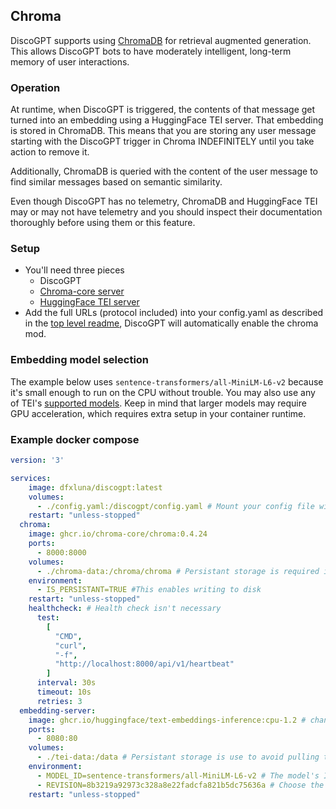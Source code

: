 ## Chroma
DiscoGPT supports using [ChromaDB](https://www.trychroma.com/) for retrieval augmented generation. This allows DiscoGPT bots to have moderately intelligent, long-term memory of user interactions.

### Operation
At runtime, when DiscoGPT is triggered, the contents of that message get turned into an embedding using a HuggingFace TEI server. That embedding is stored in ChromaDB. This means that you are storing any user message starting with the DiscoGPT trigger in Chroma INDEFINITELY until you take action to remove it.

Additionally, ChromaDB is queried with the content of the user message to find similar messages based on semantic similarity.

Even though DiscoGPT has no telemetry, ChromaDB and HuggingFace TEI may or may not have telemetry and you should inspect their documentation thoroughly before using them or this feature.

### Setup
- You'll need three pieces
    - DiscoGPT
    - [Chroma-core server](https://github.com/chroma-core/chroma/pkgs/container/chroma)
    - [HuggingFace TEI server](https://github.com/huggingface/text-embeddings-inference/pkgs/container/text-embeddings-inference)
- Add the full URLs (protocol included) into your config.yaml as described in the [top level readme](../README.md), DiscoGPT will automatically enable the chroma mod.

### Embedding model selection
The example below uses `sentence-transformers/all-MiniLM-L6-v2` because it's small enough to run on the CPU without trouble. You may also use any of TEI's [supported models](https://github.com/huggingface/text-embeddings-inference?tab=readme-ov-file#supported-models). Keep in mind that larger models may require GPU acceleration, which requires extra setup in your container runtime.

### Example docker compose
```yaml
version: '3'

services:
    image: dfxluna/discogpt:latest
    volumes:
      - ./config.yaml:/discogpt/config.yaml # Mount your config file with ChromaURL, ChromaTEIURL and CollectionName specified
    restart: "unless-stopped"
  chroma:
    image: ghcr.io/chroma-core/chroma:0.4.24
    ports:
      - 8000:8000
    volumes:
      - ./chroma-data:/chroma/chroma # Persistant storage is required if you want to keep data between restarts
    environment:
      - IS_PERSISTANT=TRUE #This enables writing to disk
    restart: "unless-stopped"
    healthcheck: # Health check isn't necessary
      test:
        [
          "CMD",
          "curl",
          "-f",
          "http://localhost:8000/api/v1/heartbeat"
        ]
      interval: 30s
      timeout: 10s
      retries: 3
  embedding-server:
    image: ghcr.io/huggingface/text-embeddings-inference:cpu-1.2 # change to gpu if planning on using accelerated embedding
    ports:
      - 8080:80
    volumes:
      - ./tei-data:/data # Persistant storage is use to avoid pulling the model on every startup
    environment:
      - MODEL_ID=sentence-transformers/all-MiniLM-L6-v2 # The model's ID on HuggingFace
      - REVISION=8b3219a92973c328a8e22fadcfa821b5dc75636a # Choose the specific revision, this one uses a commit ID
    restart: "unless-stopped"
```
